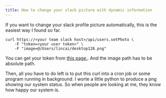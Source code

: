 ```yaml
---
title: How to change your slack picture with dynamic information
---
```


If you want to change your slack profile picture automatically, this is the easiest way I found so far.

```
curl https://<your team slack host>/api/users.setPhoto \
    -F "token=<your user token>" \
    -F "image=@/Users/lincai/desktop128.png"
```

You can get your token from [this page.](https://api.slack.com/custom-integrations/legacy-tokens). And the image path has to be absolute path.

Then, all you have to do left is to put this curl into a cron job or some program running in background. I worte a little python to produce a png showing our system status. So when people are looking at me, they know how happy our system is.
